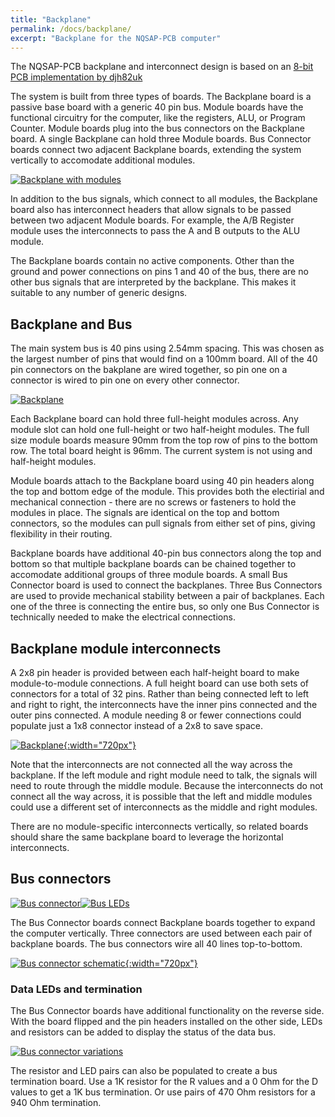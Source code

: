 ```yaml
---
title: "Backplane"
permalink: /docs/backplane/
excerpt: "Backplane for the NQSAP-PCB computer"
---
```


The NQSAP-PCB backplane and interconnect design is based on an [8-bit PCB implementation
by
djh82uk](https://www.reddit.com/r/beneater/comments/pn4j6j/finally_complete_with_all_bugs_fixed/)

The system is built from three types of boards.  The Backplane board is a passive base
board with a generic 40 pin bus.  Module boards have the functional circuitry for the
computer, like the registers, ALU, or Program Counter.  Module boards plug into the bus
connectors on the Backplane board.  A single Backplane can hold three Module boards.  Bus
Connector boards connect two adjacent Backplane boards, extending the system vertically to
accomodate additional modules.  

[![Backplane with modules](../../assets/images/backplane-with-modules-500.jpg "backplane with module boards")](../../assets/images/backplane-with-modules.jpg)

In addition to the bus signals, which connect to all modules, the Backplane board also has
interconnect headers that allow signals to be passed between two adjacent Module boards.
For example, the A/B Register module uses the interconnects to pass the A and B outputs to
the ALU module.

The Backplane boards contain no active components.  Other than the ground and power
connections on pins 1 and 40 of the bus, there are no other bus signals that are
interpreted by the backplane.  This makes it suitable to any number of generic designs.

## Backplane and Bus

The main system bus is 40 pins using 2.54mm spacing.  This was chosen as the largest
number of pins that would find on a 100mm board.  All of the 40 pin connectors on the
bakplane are wired together, so pin one on a connector is wired to pin one on every other
connector.

[![Backplane](../../assets/images/backplane-board-500.jpg "backplane")](../../assets/images/backplane-board.jpg)

Each Backplane board can hold three full-height modules across.  Any module slot can hold
one full-height or two half-height modules.  The full size module boards measure 90mm from
the top row of pins to the bottom row.  The total board height is 96mm.  The current
system is not using and half-height modules.

Module boards attach to the Backplane board using 40 pin headers along the top and bottom
edge of the module.  This provides both the electirial and mechanical connection - there
are no screws or fasteners to hold the modules in place.  The signals are identical on the
top and bottom connectors, so the modules can pull signals from either set of pins, giving
flexibility in their routing.

Backplane boards have additional 40-pin bus connectors along the top and bottom so that
multiple backplane boards can be chained together to accomodate additional groups of three
module boards.  A small Bus Connector board is used to connect the backplanes. Three Bus
Connectors are used to provide mechanical stability between a pair of backplanes. Each one
of the three is connecting the entire bus, so only one Bus Connector is technically needed
to make the electrical connections.

## Backplane module interconnects

A 2x8 pin header is provided between each half-height board to make module-to-module
connections.  A full height board can use both sets of connectors for a total of 32 pins.
Rather than being connected left to left and right to right, the interconnects have the
inner pins connected and the outer pins connected.  A module needing 8 or fewer
connections could populate just a 1x8 connector instead of a 2x8 to save space.

[![Backplane](../../assets/images/backplane-schematic.png "backplane"){:width="720px"}](../../assets/images/backplane-schematic.png)

Note that the interconnects are not connected all the way across the backplane.  If the
left module and right module need to talk, the signals will need to route through the
middle module.  Because the interconnects do not connect all the way across, it is
possible that the left and middle modules could use a different set of interconnects as
the middle and right modules.

There are no module-specific interconnects vertically, so related boards should share the
same backplane board to leverage the horizontal interconnects.

## Bus connectors

[![Bus connector](../../assets/images/bus-connector-board-500.jpg "bus connector")](../../assets/images/bus-connector-board.jpg)[![Bus LEDs](../../assets/images/bus-leds-board-500.jpg "bus LEDs")](../../assets/images/bus-leds-board.jpg)

The Bus Connector boards connect Backplane boards together to expand the computer
vertically. Three connectors are used between each pair of backplane boards.  The bus
connectors wire all 40 lines top-to-bottom.

[![Bus connector schematic](../../assets/images/bus-connector-schematic.png "bus connector schematic"){:width="720px"}](../../assets/images/bus-connector-schematic.png)

### Data LEDs and termination
The Bus Connector boards have additional functionality on the reverse side.  With the board flipped and the pin headers installed on the other side, LEDs and resistors can be added to display the status of the data bus.

[![Bus connector variations](../../assets/images/bus-connector-pair-500.jpg "bus connector variations")](../../assets/images/bus-connector-pair.jpg)

The resistor and LED pairs can also be populated to create a bus termination board.  Use a 1K resistor for the R values and a 0 Ohm for the D values to get a 1K bus termination. Or use pairs of 470 Ohm resistors for a 940 Ohm termination.
